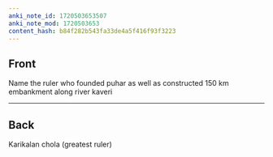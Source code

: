 ```yaml
---
anki_note_id: 1720503653507
anki_note_mod: 1720503653
content_hash: b84f282b543fa33de4a5f416f93f3223
---
```


## Front

Name the ruler who founded puhar as well as constructed 150 km embankment along river kaveri

<hr/>

## Back

Karikalan chola (greatest ruler)
